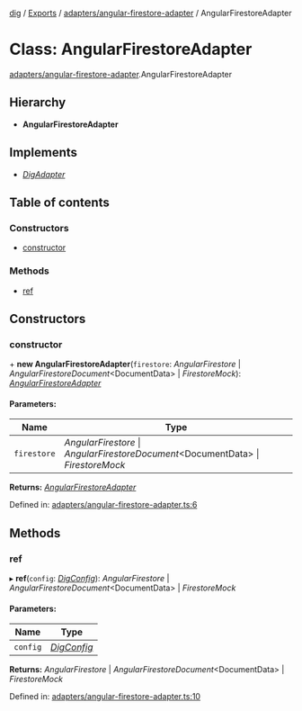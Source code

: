 [dig](../../README.md) / [Exports](../../modules.md) / [adapters/angular-firestore-adapter](../../modules/adapters_angular_firestore_adapter.md) / AngularFirestoreAdapter

# Class: AngularFirestoreAdapter

[adapters/angular-firestore-adapter](../../modules/adapters_angular_firestore_adapter.md).AngularFirestoreAdapter

## Hierarchy

* **AngularFirestoreAdapter**

## Implements

* [*DigAdapter*](../../interfaces/interfaces/dig-adapter.digadapter.md)

## Table of contents

### Constructors

- [constructor](angular-firestore-adapter.angularfirestoreadapter.md#constructor)

### Methods

- [ref](angular-firestore-adapter.angularfirestoreadapter.md#ref)

## Constructors

### constructor

\+ **new AngularFirestoreAdapter**(`firestore`: *AngularFirestore* \| *AngularFirestoreDocument*<DocumentData\> \| *FirestoreMock*): [*AngularFirestoreAdapter*](angular-firestore-adapter.angularfirestoreadapter.md)

#### Parameters:

Name | Type |
------ | ------ |
`firestore` | *AngularFirestore* \| *AngularFirestoreDocument*<DocumentData\> \| *FirestoreMock* |

**Returns:** [*AngularFirestoreAdapter*](angular-firestore-adapter.angularfirestoreadapter.md)

Defined in: [adapters/angular-firestore-adapter.ts:6](https://github.com/dig-platform/dig-app/blob/df110311/projects/dig/src/lib/adapters/angular-firestore-adapter.ts#L6)

## Methods

### ref

▸ **ref**(`config`: [*DigConfig*](../../interfaces/interfaces/dig-config.digconfig.md)): *AngularFirestore* \| *AngularFirestoreDocument*<DocumentData\> \| *FirestoreMock*

#### Parameters:

Name | Type |
------ | ------ |
`config` | [*DigConfig*](../../interfaces/interfaces/dig-config.digconfig.md) |

**Returns:** *AngularFirestore* \| *AngularFirestoreDocument*<DocumentData\> \| *FirestoreMock*

Defined in: [adapters/angular-firestore-adapter.ts:10](https://github.com/dig-platform/dig-app/blob/df110311/projects/dig/src/lib/adapters/angular-firestore-adapter.ts#L10)
